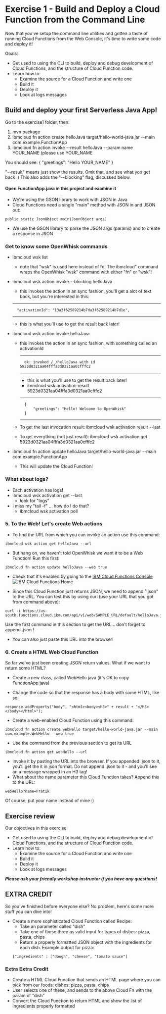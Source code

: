 # Exercise 1 - Build and Deploy a Cloud Function from the Command Line

Now that you've setup the command line utilities and gotten a taste of running Cloud Functions from the Web Console, it's time to write some code and deploy it!

Goals:
* Get used to using the CLI to build, deploy and debug development of Cloud Functions, and the structure of Cloud Function code. 
* Learn how to:
    * Examine the source for a  Cloud Function and write one 
    * Build it
    * Deploy it
    * Look at logs messages

## Build and deploy your first Serverless Java App!

Go to the exercise1 folder, then:

1. mvn package  
2. ibmcloud fn action create helloJava target/hello-world-java.jar --main com.example.FunctionApp
3. ibmcloud fn action invoke --result helloJava --param name YOUR_NAME
(please use YOUR_NAME

You should see:
{
    "greetings": "Hello YOUR_NAME"
}

"--result" means just show the results. Omit that, and see what you get back :)
This also adds the "--blocking" flag, discussed below.

#### Open FunctionApp.java in this project and examine it

* We're using the GSON library to work with JSON in Java
* Cloud Functions need a single "main" method with JSON in and JSON out:

``` public static JsonObject main(JsonObject args) ```

* We use the GSON library to parse the JSON args (params) and to create a response in JSON  

### Get to know some OpenWhisk commands

* ibmcloud wsk list
    * note that "wsk" is used here instead of fn! The ibmcloud" command wraps the OpenWhisk "wsk" command with either "fn" or "wsk"!
* ibmcloud wsk action invoke --blocking helloJava
    * this invokes the action in an sync fashion, you'll get a alot of text back, but you're interested in this:
    ***
        "activationId": "13a3f62589214b7da3f62589214b7d1e",
    ***
    * this is what you'll use to get the result back later!
* ibmcloud wsk action invoke helloJava
    * this invokes the action in an sync fashion, with something called an activationId
        ***
            ok: invoked /_/helloJava with id 5923d0321aa04fffa3d0321aa0cfffc2
        ***
        * this is what you'll use to get the result back later!
        * ibmcloud wsk activation result 5923d0321aa04fffa3d0321aa0cfffc2
        ***
                        
            {
                "greetings": "Hello! Welcome to OpenWhisk"
            }
        ***        
    * To  get the last invocation result: ibmcloud wsk activation result --last
    * To get everything (not just result): ibmcloud wsk activation get 5923d0321aa04fffa3d0321aa0cfffc2

    
* ibmcloud fn action update helloJava target/hello-world-java.jar --main com.example.FunctionApp
    * This will update the Cloud Function!              

### What about logs?

* Each activation has logs!
* ibmcloud wsk activation get --last
    * look for  "logs"
* I miss my "tail -f" ... how do I do that?
    * ibmcloud wsk activation poll
    
### 5. To the Web! Let's create Web actions
* To find the URL from which you can invoke an action use this command:
```
ibmcloud wsk action get helloJava --url
```

* But hang on, we haven't told OpenWhisk we want it to be a Web Function! Run this first:
```
ibmcloud fn action update helloJava --web true  
```    

* Check that it's enabled by going to the [IBM Cloud Functions Console](https://cloud.ibm.com/openwhisk/actions)
![IBM Cloud Functions Home](../images/ex0image2.png)

* Since this Cloud Function just returns JSON, we need to append ".json" to the URL. You can test this by using curl (use your URL that you got from command above):
```
curl -i https://us-south.functions.cloud.ibm.com/api/v1/web/SAMPLE_URL/default/helloJava.json
```
Use the first command in this section to get the URL... don't forget to append .json !

* You can also just paste this URL into the browser!

### 6. Create a HTML Web Cloud Function

So far we've just been creating JSON return values. What if we want to return some HTML?

* Create a new class, called WebHello.java (it's OK to copy FunctionApp.java)

* Change the code so that the response has a body with some HTML, like so:

``` response.addProperty("body", "<html><body><h3>" + result + "</h3></body></html>");  ```

* Create a web-enabled Cloud Function using this command:

``` ibmcloud fn action create webHello target/hello-world-java.jar --main com.example.WebHello --web true ``` 

* Use the command from the previous section to get its URL

``` 
ibmcloud fn action get webHello --url
```
* Invoke it by pasting the URL into the browser. If you appended .json to it, you'll get the it in json format. Do not append .json to it - and you'll see an a message wrapped in an H3 tag!
* What about the name parameter this Cloud Function takes? Append this to the URL:
``` 
webHello?name=Pratik
```
Of course, put your name instead of mine :)  

## Exercise review

Our objectives in this exercise:

* Get used to using the CLI to build, deploy and debug development of Cloud Functions, and the structure of Cloud Function code. 
* Learn how to:
    * Examine the source for a Cloud Function and write one 
    * Build it
    * Deploy it
    * Look at logs messages

***Please ask your friendly workshop instructor if you have any questions!***

## EXTRA CREDIT
So you've finished before everyone else? No problem, here's some more stuff you can dive into!

* Create a more sophisticated Cloud Function called Recipe:
    * Take an parameter called "dish"
    * Take one of these three as valid input for types of dishes: pizza, pasta, chips
    * Return a properly formatted JSON object with the ingredients for each dish. Example output for pizza: 
    ``` 
    {"ingredients" : ["dough", "cheese", "tomato sauce"]
    ```

### Extra Extra Credit
 * Create a HTML Cloud Function that sends an HTML page where you can pick from our foods: dishes: pizza, pasta, chips
 * User selects one of these, and sends to the above Cloud Fn with the param of "dish" 
 * Convert the Cloud Function to return HTML and show the list of ingredients properly formatted
    
   
   
